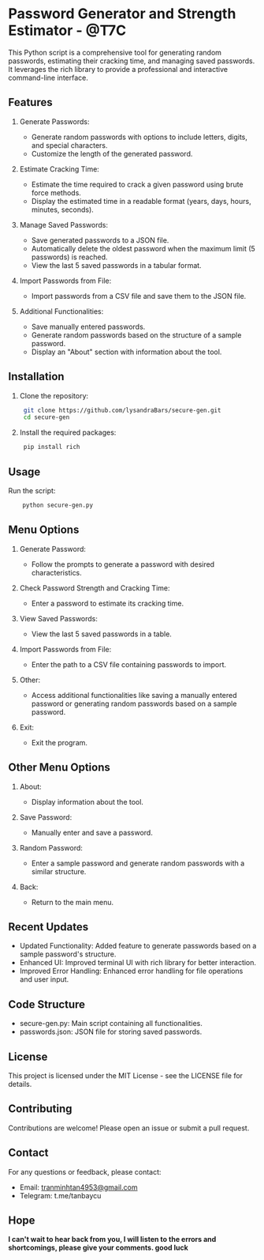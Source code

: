 # Password Generator and Strength Estimator - @T7C

This Python script is a comprehensive tool for generating random passwords, estimating their cracking time, and managing saved passwords. It leverages the rich library to provide a professional and interactive command-line interface.

## Features

1. Generate Passwords:
    - Generate random passwords with options to include letters, digits, and special characters.
    - Customize the length of the generated password.

2. Estimate Cracking Time:
    - Estimate the time required to crack a given password using brute force methods.
    - Display the estimated time in a readable format (years, days, hours, minutes, seconds).

3. Manage Saved Passwords:
    - Save generated passwords to a JSON file.
    - Automatically delete the oldest password when the maximum limit (5 passwords) is reached.
    - View the last 5 saved passwords in a tabular format.

4. Import Passwords from File:
    - Import passwords from a CSV file and save them to the JSON file.

5. Additional Functionalities:
    - Save manually entered passwords.
    - Generate random passwords based on the structure of a sample password.
    - Display an "About" section with information about the tool.

## Installation

1. Clone the repository:
   ```bash
    git clone https://github.com/lysandraBars/secure-gen.git
    cd secure-gen
   ```

3. Install the required packages:
   ```bash
    pip install rich
   ```

## Usage

Run the script:
```bash
    python secure-gen.py
```

## Menu Options

1. Generate Password:
    - Follow the prompts to generate a password with desired characteristics.

2. Check Password Strength and Cracking Time:
    - Enter a password to estimate its cracking time.

3. View Saved Passwords:
    - View the last 5 saved passwords in a table.

4. Import Passwords from File:
    - Enter the path to a CSV file containing passwords to import.

5. Other:
    - Access additional functionalities like saving a manually entered password or generating random passwords based on a sample password.

6. Exit:
    - Exit the program.

## Other Menu Options

1. About:
    - Display information about the tool.

2. Save Password:
    - Manually enter and save a password.

3. Random Password:
    - Enter a sample password and generate random passwords with a similar structure.

4. Back:
    - Return to the main menu.

## Recent Updates

- Updated Functionality: Added feature to generate passwords based on a sample password's structure.
- Enhanced UI: Improved terminal UI with rich library for better interaction.
- Improved Error Handling: Enhanced error handling for file operations and user input.

## Code Structure

- secure-gen.py: Main script containing all functionalities.
- passwords.json: JSON file for storing saved passwords.

## License

This project is licensed under the MIT License - see the LICENSE file for details.

## Contributing

Contributions are welcome! Please open an issue or submit a pull request.

## Contact

For any questions or feedback, please contact:

- Email: tranminhtan4953@gmail.com
- Telegram: t.me/tanbaycu

## Hope
**I can't wait to hear back from you, I will listen to the errors and shortcomings, please give your comments. good luck**

